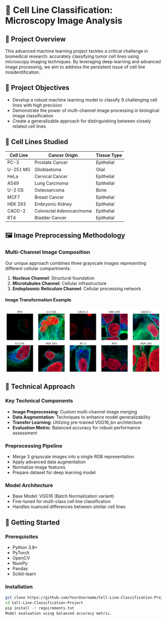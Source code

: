 # 🔬 Cell Line Classification: Microscopy Image Analysis

## 📝 Project Overview

This advanced machine learning project tackles a critical challenge in biomedical research: accurately classifying tumor cell lines using microscopy imaging techniques. By leveraging deep learning and advanced image processing, we aim to address the persistent issue of cell line misidentification.

## 🎯 Project Objectives

- Develop a robust machine learning model to classify 9 challenging cell lines with high precision
- Demonstrate the power of multi-channel image processing in biological image classification
- Create a generalizable approach for distinguishing between closely related cell lines

## 🧬 Cell Lines Studied

| Cell Line | Cancer Origin | Tissue Type |
|-----------|---------------|-------------|
| PC-3 | Prostate Cancer | Epithelial |
| U-251 MG | Glioblastoma | Glial |
| HeLa | Cervical Cancer | Epithelial |
| A549 | Lung Carcinoma | Epithelial |
| U-2 OS | Osteosarcoma | Bone |
| MCF7 | Breast Cancer | Epithelial |
| HEK 293 | Embryonic Kidney | Epithelial |
| CACO-2 | Colorectal Adenocarcinoma | Epithelial |
| RT4 | Bladder Cancer | Epithelial |

## 🖼️ Image Preprocessing Methodology

### Multi-Channel Image Composition
Our unique approach combines three grayscale images representing different cellular compartments:

1. **Nucleus Channel**: Structural foundation
2. **Microtubules Channel**: Cellular infrastructure
3. **Endoplasmic Reticulum Channel**: Cellular processing network

#### Image Transformation Example
![Multi-Channel Image Transformation](https://github.com/AdamAdonyi/Cell-Line-Classification-Project/blob/main/Picture1.png)

## 🤖 Technical Approach

### Key Technical Components
- **Image Preprocessing**: Custom multi-channel image merging
- **Data Augmentation**: Techniques to enhance model generalizability
- **Transfer Learning**: Utilizing pre-trained VGG16_bn architecture
- **Evaluation Metric**: Balanced accuracy for robust performance assessment

### Preprocessing Pipeline
- Merge 3 grayscale images into a single RGB representation
- Apply advanced data augmentation
- Normalize image features
- Prepare dataset for deep learning model

### Model Architecture
- Base Model: VGG16 (Batch Normalization variant)
- Fine-tuned for multi-class cell line classification
- Handles nuanced differences between similar cell lines

## 🚀 Getting Started

### Prerequisites
- Python 3.8+
- PyTorch
- OpenCV
- NumPy
- Pandas
- Scikit-learn

### Installation
```bash
git clone https://github.com/YourUsername/Cell-Line-Classification-Project.git
cd Cell-Line-Classification-Project
pip install -r requirements.txt
Model evaluation using balanced accuracy metric.
